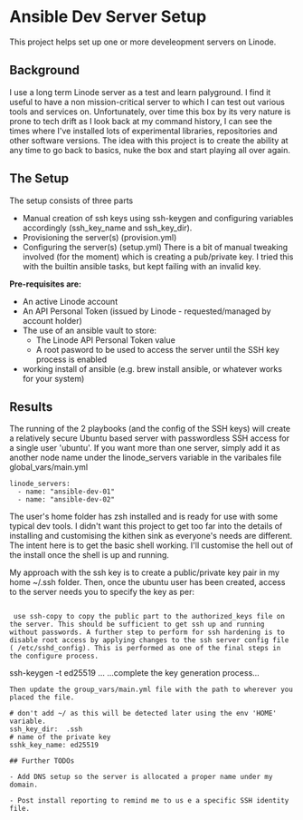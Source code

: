 # Ansible Dev Server Setup

This project helps set up one or more develeopment servers on Linode.
## Background
I use a long term Linode server as a test and learn palyground. I find it useful to have a non mission-critical server to which I can test out various tools and services on. Unfortunately, over time this box by its very nature is prone to tech drift as I look back at my command history, I can see the times where I've installed lots of experimental libraries, repositories and other software versions.
The idea with this project is to create the ability at any time to go back to basics, nuke the box and start playing all over again.

## The Setup
The setup consists of three parts
- Manual creation of ssh keys using ssh-keygen and configuring variables accordingly (ssh_key_name and ssh_key_dir). 
- Provisioning the server(s) (provision.yml)
- Configuring the server(s) (setup.yml)
There is a bit of manual tweaking involved (for the moment) which is creating a pub/private key. I tried this with the builtin ansible tasks, but kept failing with an invalid key.

**Pre-requisites are:**
- An active Linode account
- An API Personal Token (issued by Linode - requested/managed by account holder)
- The use of an ansible vault to store:
  - The Linode API Personal Token value
  - A root pasword to be used to access the server until the SSH key process is enabled
- working install of ansible (e.g. brew install ansible, or whatever works for your system)

## Results
The running of the 2 playbooks (and the config of the SSH keys) will create a relatively secure Ubuntu based server with passwordless SSH access for a single user 'ubuntu'.
If you want more than one server, simply add it as another node name under the linode_servers variable in the varibales file global_vars/main.yml

```
linode_servers:
  - name: "ansible-dev-01"
  - name: "ansible-dev-02"
```

The user's home folder has zsh installed and is ready for use with some typical dev tools. I didn't want this project to get too far into the details of installing and customising the kithen sink as everyone's needs are different. The intent here is to get the basic shell working. I'll customise the hell out of the install once the shell is up and running.

My approach with the ssh key is to create a public/private key pair in my home ~/.ssh folder.
Then, once the ubuntu user has been created, access to the server needs you to specify the key as per:

```

 use ssh-copy to copy the public part to the authorized_keys file on the server. This should be sufficient to get ssh up and running without passwords. A further step to perform for ssh hardening is to disable root access by applying changes to the ssh server config file ( /etc/sshd_config). This is performed as one of the final steps in the configure process.

```
ssh-keygen -t ed25519
...
...complete the key generation process...
```
Then update the group_vars/main.yml file with the path to wherever you placed the file.

# don't add ~/ as this will be detected later using the env 'HOME' variable.
ssh_key_dir:  .ssh
# name of the private key
sshk_key_name: ed25519 

## Further TODOs

- Add DNS setup so the server is allocated a proper name under my domain.

- Post install reporting to remind me to us e a specific SSH identity file.
